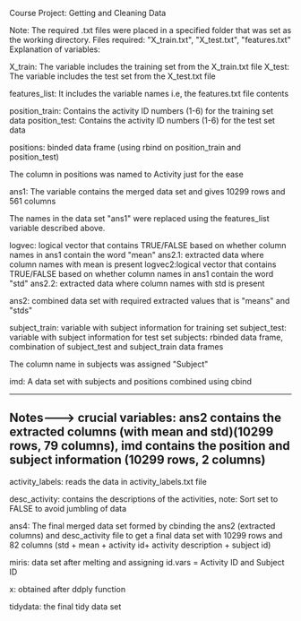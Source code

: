 Course Project: Getting and Cleaning Data

Note: The required .txt files were placed in a specified folder that was set as the working directory.
Files required: "X_train.txt", "X_test.txt", "features.txt" 
Explanation of variables:

X_train: The variable includes the training set from the X_train.txt file
X_test: The variable includes the test set from the X_test.txt file

features_list: It includes the variable names i.e, the features.txt file contents

position_train: Contains the activity ID numbers (1-6) for the training set data
position_test: Contains the activity ID numbers (1-6) for the test set data

positions: binded data frame (using rbind on position_train and position_test)

The column in positions was named to Activity just for the ease

ans1: The variable contains the merged data set and gives 10299 rows and 561 columns

The names in the data set "ans1" were replaced using the features_list variable described above. 

logvec: logical vector that contains TRUE/FALSE based on whether column names in ans1 contain the word "mean"
ans2.1: extracted data where column names with mean is present
logvec2:logical vector that contains TRUE/FALSE based on whether column names in ans1 contain the word "std"
ans2.2: extracted data where column names with std is present

ans2: combined data set with required extracted values that is "means" and "stds"

subject_train: variable with subject information for training set
subject_test: variable with subject information for test set
subjects: rbinded data frame, combination of subject_test and subject_train data frames

The column name in subjects was assigned "Subject"

imd: A data set with subjects and positions combined using cbind

-------------------------------------------------------------------------------------------------------
Notes---> crucial variables: ans2 contains the extracted columns (with mean and std)(10299 rows, 79 columns), imd contains the position and subject information (10299 rows, 2 columns)
-------------------------------------------------------------------------------------------------------

activity_labels: reads the data in activity_labels.txt file

desc_activity: contains the descriptions of the activities, note: Sort set to FALSE to avoid jumbling of data

ans4: The final merged data set formed by cbinding the ans2 (extracted columns) and desc_activity file to get a final data set with 10299 rows and 82 columns (std + mean + activity id+ activity description + subject id)

miris: data set after melting and assigning id.vars = Activity ID and Subject ID

x: obtained after ddply function

tidydata: the final tidy data set

 